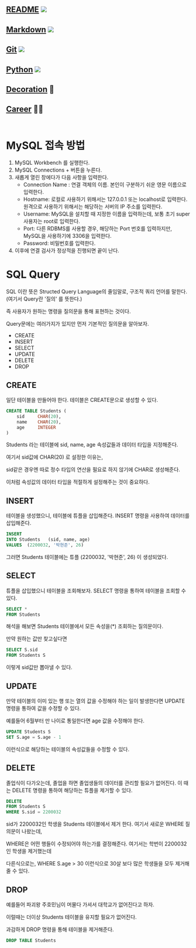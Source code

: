 ## [README](../README.md) <img src="https://img.shields.io/badge/README-018EF5?style=flat&logo=README&logoColor=white" /><br>
## [Markdown](markdown.md) <img src="https://img.shields.io/badge/MARKDOWN-000000?style=flat&logo=Markdown&logoColor=white" />
## [Git](git.md) <img src="https://img.shields.io/badge/GIT-F05032?style=flat&logo=Git&logoColor=white" />
## [Python](python.md) <img src="https://img.shields.io/badge/PYTHON-3776AB?style=flat&logo=python&logoColor=white" />
## [Decoration](decorate.md) 🎨
## [Career](career.md) 👨‍💻<br></br>



# MySQL 접속 방법

1. MySQL Workbench 를 실행한다.
2. MySQL Connections + 버튼을 누른다.
3. 새롭게 열린 창에다가 다음 사항을 입력한다.
    - Connection Name : 연결 객체의 이름. 본인이 구분하기 쉬운 영문 이름으로 입력한다.
    - Hostname: 로컬로 사용하기 위해서는 127.0.0.1 또는 localhost로 입력한다. 원격으로 사용하기 위해서는 해당하는 서버의 IP 주소를 입력한다.
    - Username: MySQL을 설치할 때 지정한 이름을 입력하는데, 보통 초기 super 사용자는 root로 입력한다.
    - Port: 다른 RDBMS를 사용할 경우, 해당하는 Port 번호를 입력하지만, MySQL을 사용하기에 3306을 입력한다.
    - Password: 비밀번호를 입력한다.
4. 이후에 연결 검사가 정상적을 진행되면 끝이 난다.

# SQL Query
SQL 이란 뜻은 Structed Query Language의 줄임말로, 구조적 쿼리 언어를 말한다. (여기서 Query란 '질의' 를 뜻한다.)

즉 사용자가 원하는 명령을 질의문을 통해 표현하는 것이다.

Query문에는 여러가지가 있지만 먼저 기본적인 질의문을 알아보자.

- CREATE
- INSERT
- SELECT
- UPDATE
- DELETE
- DROP

## CREATE
일단 테이블을 만들어야 한다. 테이블은 CREATE문으로 생성할 수 있다.

```SQL
CREATE TABLE Students (
    sid     CHAR(20),
    name    CHAR(20),
    age     INTEGER
)
``` 
Students 라는 테이블에 sid, name, age 속성값들과 데이터 타입을 지정해준다.

여기서 sid값에 CHAR(20) 로 설정한 이유는,

sid같은 경우엔 따로 정수 타입의 연산을 필요로 하지 않기에 CHAR로 생성해준다.

이처럼 속성값의 데이터 타입을 적절하게 설정해주는 것이 중요하다.

## INSERT
테이블을 생성했으니, 테이블에 튜플을 삽입해준다. 
INSERT 명령을 사용하여 데이터를 삽입해준다.

```SQL
INSERT
INTO Students   (sid, name, age)
VALUES  (2200032, '박현준', 26)
```
그러면 Students 테이블에는 튜플 (2200032, '박현준', 26) 이 생성되었다.

## SELECT
튜플을 삽입했으니 테이블을 조회해보자. SELECT 명령을 통하여 테이블을 조회할 수 있다.

```SQL
SELECT *
FROM Students
```
해석을 해보면 Students 테이블에서 모든 속성을(*) 조회하는 질의문이다.

만약 원하는 값만 찾고싶다면
```SQL
SELECT S.sid
FROM Students S
```
이렇게 sid값만 뽑아낼 수 있다.

## UPDATE
만약 테이블의 이미 있는 행 또는 열의 값을 수정해야 하는 일이 발생한다면 UPDATE 명령을 통하여 값을 수정할 수 있다.

예를들어 6월부터 만 나이로 통일한다면 age 값을 수정해야 한다.
```SQL
UPDATE Students S
SET S.age = S.age - 1
```
이런식으로 해당하는 테이블의 속성값들을 수정할 수 있다.

## DELETE
졸업식이 다가오는데, 졸업을 하면 졸업생들의 데이터를 관리할 필요가 없어진다. 이 때는 DELETE 명령을 통하여 해당하는 튜플을 제거할 수 있다.
```SQL
DELETE
FROM Students S
WHERE S.sid = 2200032
```
sid가 2200032인 학생을 Students 테이블에서 제거 한다.
여기서 새로운 WHERE 질의문이 나왔는데,

WHERE은 어떤 행들이 수정되어야 하는가를 결정해준다. 여기서는 학번이 2200032인 학생을 제거했는데

다른식으로는, WHERE S.age > 30 이런식으로 30살 보다 많은 학생들을 모두 제거해줄 수 있다.

## DROP
예를들어 파괴왕 주호민님이 머물다 가셔서 대학교가 없어진다고 하자.

이럴때는 더이상 Students 테이블을 유지할 필요가 없어진다.

과감하게 DROP 명령을 통해 테이블을 제거해준다.

```SQL
DROP TABLE Students
```